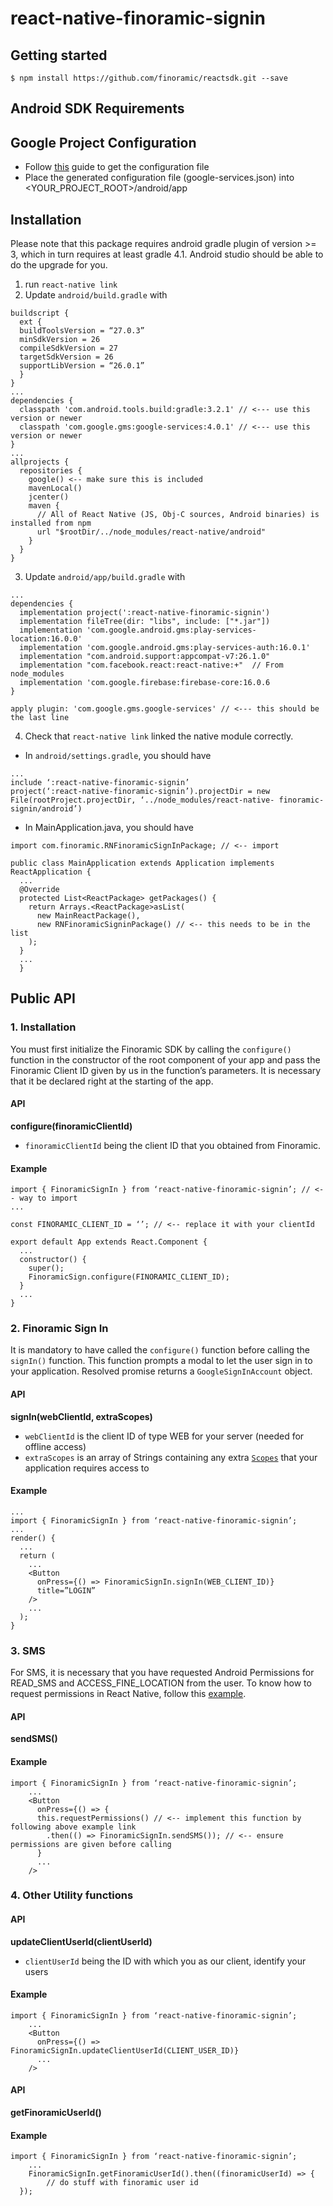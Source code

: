 
# react-native-finoramic-signin

## Getting started

`$ npm install https://github.com/finoramic/reactsdk.git --save`

## Android SDK Requirements


## Google Project Configuration
* Follow [this](https://github.com/react-native-community/react-native-google-signin/blob/master/docs/get-config-file.md) guide to get the configuration file
* Place the generated configuration file (google-services.json) into <YOUR_PROJECT_ROOT>/android/app

## Installation
Please note that this package requires android gradle plugin of version >= 3, which in turn requires at least gradle 4.1. Android studio should be able to do the upgrade for you.

1. run `react-native link`
2. Update `android/build.gradle` with
```
buildscript {
  ext {
  buildToolsVersion = “27.0.3”
  minSdkVersion = 26
  compileSdkVersion = 27
  targetSdkVersion = 26
  supportLibVersion = “26.0.1”
  }
}
... 
dependencies {
  classpath 'com.android.tools.build:gradle:3.2.1' // <--- use this version or newer
  classpath 'com.google.gms:google-services:4.0.1' // <--- use this version or newer
}
... 
allprojects {
  repositories {
    google() <-- make sure this is included
    mavenLocal()
    jcenter()
    maven {
      // All of React Native (JS, Obj-C sources, Android binaries) is installed from npm
      url "$rootDir/../node_modules/react-native/android"
    }
  }
}
```
3. Update `android/app/build.gradle` with
```
... 
dependencies {
  implementation project(':react-native-finoramic-signin')
  implementation fileTree(dir: "libs", include: ["*.jar"])
  implementation 'com.google.android.gms:play-services-location:16.0.0'
  implementation 'com.google.android.gms:play-services-auth:16.0.1'
  implementation "com.android.support:appcompat-v7:26.1.0"
  implementation "com.facebook.react:react-native:+"  // From node_modules
  implementation 'com.google.firebase:firebase-core:16.0.6
}

apply plugin: 'com.google.gms.google-services' // <--- this should be the last line
```
4. Check that `react-native link` linked the native module correctly.
  - In `android/settings.gradle`, you should have
  ```
  ... 
  include ‘:react-native-finoramic-signin’
  project(‘:react-native-finoramic-signin’).projectDir = new File(rootProject.projectDir, ‘../node_modules/react-native- finoramic-signin/android’)
  ```
  - In MainApplication.java, you should have
  ```
  import com.finoramic.RNFinoramicSignInPackage; // <-- import

  public class MainApplication extends Application implements ReactApplication {
    ... 
    @Override
    protected List<ReactPackage> getPackages() {
      return Arrays.<ReactPackage>asList(
        new MainReactPackage(),
        new RNFinoramicSigninPackage() // <-- this needs to be in the list
      );
    }
    ...
    }
  ```
## Public API
### 1. Installation
You must first initialize the Finoramic SDK by calling the `configure()` function in the constructor of the root component of your app and pass the Finoramic Client ID given by us in the function’s parameters. It is necessary that it be declared right at the starting of the app.
#### API
**configure(finoramicClientId)**
* `finoramicClientId` being the client ID that you obtained from Finoramic.
#### Example
```
import { FinoramicSignIn } from ‘react-native-finoramic-signin’; // <-- way to import
... 

const FINORAMIC_CLIENT_ID = ‘’; // <-- replace it with your clientId

export default App extends React.Component {
  ... 
  constructor() {
    super();
    FinoramicSign.configure(FINORAMIC_CLIENT_ID);
  }
  ... 
}
```
### 2. Finoramic Sign In
It is mandatory to have called the `configure()` function before calling the `signIn()` function. This function prompts a modal to let the user sign in to your application. Resolved promise returns a `GoogleSignInAccount` object.
#### API
**signIn(webClientId, extraScopes)**
* `webClientId` is the client ID of type WEB for your server (needed for offline access)
* `extraScopes` is an array of Strings containing any extra [`Scopes`](https://developers.google.com/android/reference/com/google/android/gms/common/api/Scope) that your application requires access to
#### Example
```
... 
import { FinoramicSignIn } from ‘react-native-finoramic-signin’;
... 
render() {
  ...
  return (
    ... 
    <Button
      onPress={() => FinoramicSignIn.signIn(WEB_CLIENT_ID)}
      title=”LOGIN”
    />
    ... 
  );
}
```
### 3. SMS
For SMS, it is necessary that you have requested Android Permissions for READ_SMS and ACCESS_FINE_LOCATION from the user. To know how to request permissions in React Native, follow this [example](https://facebook.github.io/react-native/docs/permissionsandroid#example).
#### API
**sendSMS()**
#### Example
```
import { FinoramicSignIn } from ‘react-native-finoramic-signin’;
	... 
	<Button
	  onPress={() => {
      this.requestPermissions() // <-- implement this function by following above example link
        .then(() => FinoramicSignIn.sendSMS()); // <-- ensure permissions are given before calling
	  }
	  ...
	/>
```
### 4. Other Utility functions
#### API
**updateClientUserId(clientUserId)**
* `clientUserId` being the ID with which you as our client, identify your users
#### Example
```
import { FinoramicSignIn } from ‘react-native-finoramic-signin’;
	... 
	<Button
	  onPress={() => FinoramicSignIn.updateClientUserId(CLIENT_USER_ID)}
	  ... 
	/>
```

#### API
**getFinoramicUserId()**
#### Example
```
import { FinoramicSignIn } from ‘react-native-finoramic-signin’;
	...  
	FinoramicSignIn.getFinoramicUserId().then((finoramicUserId) => {
		// do stuff with finoramic user id
  });
```
